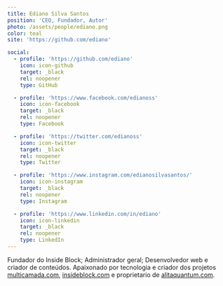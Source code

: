 ```yaml
---
title: Ediano Silva Santos
position: 'CEO, Fundador, Autor'
photo: /assets/people/ediano.png
color: teal
site: 'https://github.com/ediano'

social:
  - profile: 'https://github.com/ediano'
    icon: icon-github
    target: _black
    rel: noopener
    type: GitHub

  - profile: 'https://www.facebook.com/edianoss'
    icon: icon-facebook
    target: _black
    rel: noopener
    type: Facebook

  - profile: 'https://twitter.com/edianoss'
    icon: icon-twitter
    target: _black
    rel: noopener
    type: Twitter

  - profile: 'https://www.instagram.com/edianosilvasantos/'
    icon: icon-instagram
    target: _black
    rel: noopener
    type: Instagram

  - profile: 'https://www.linkedin.com/in/ediano'
    icon: icon-linkedin
    target: _black
    rel: noopener
    type: LinkedIn
---
```


Fundador do Inside Block; Administrador geral; Desenvolvedor web e criador de conteúdos. Apaixonado por tecnologia e criador dos projetos <a href="https://multicamada.com/" target="_black">multicamada.com</a>, <a href="https://insideblock.com" target="_black">insideblock.com</a> e proprietario de <a href="https://alitaquantum.com" target="_black">alitaquantum.com</a>.